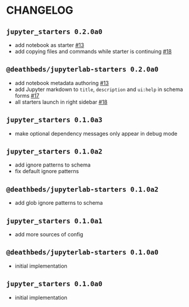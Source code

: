 # CHANGELOG

## `jupyter_starters 0.2.0a0`

- add notebook as starter [#13][]
- add copying files and commands while starter is continuing [#18][]

## `@deathbeds/jupyterlab-starters 0.2.0a0`

- add notebook metadata authoring [#13][]
- add Jupyter markdown to `title`, `description` and `ui:help` in schema forms [#17][]
- all starters launch in right sidebar [#18][]

## `jupyter_starters 0.1.0a3`

- make optional dependency messages only appear in debug mode

## `jupyter_starters 0.1.0a2`

- add ignore patterns to schema
- fix default ignore patterns

## `@deathbeds/jupyterlab-starters 0.1.0a2`

- add glob ignore patterns to schema

## `jupyter_starters 0.1.0a1`

- add more sources of config

## `@deathbeds/jupyterlab-starters 0.1.0a0`

- initial implementation

## `jupyter_starters 0.1.0a0`

- initial implementation

[#13]: https://github.com/deathbeds/jupyterlab-starters/pull/13
[#17]: https://github.com/deathbeds/jupyterlab-starters/pull/17
[#18]: https://github.com/deathbeds/jupyterlab-starters/pull/18
